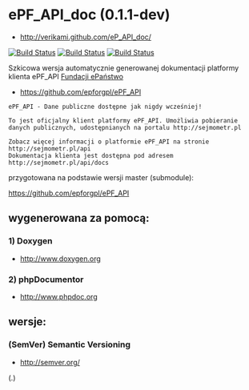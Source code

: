 ePF_API_doc (0.1.1-dev)
======================

* http://verikami.github.com/eP_API_doc/

[![Build Status](https://travis-ci.org/veriKami/eP_API_doc.png?branch=gh-pages)](https://travis-ci.org/veriKami/eP_API_doc)
[![Build Status](https://travis-ci.org/veriKami/eP_API_doc.png?branch=master)](https://travis-ci.org/veriKami/eP_API_doc)
[![Build Status](https://travis-ci.org/veriKami/eP_API_doc.png?branch=master,gh-pages)](https://travis-ci.org/veriKami/eP_API_doc)



Szkicowa wersja automatycznie generowanej dokumentacji platformy klienta ePF_API [Fundacji ePaństwo](http://epanstwo.org.pl/)

* https://github.com/epforgpl/ePF_API

```
ePF_API - Dane publiczne dostępne jak nigdy wcześniej!

To jest oficjalny klient platformy ePF_API. Umożliwia pobieranie 
danych publicznych, udostępnianych na portalu http://sejmometr.pl

Zobacz więcej informacji o platformie ePF_API na stronie http://sejmometr.pl/api
Dokumentacja klienta jest dostępna pod adresem http://sejmometr.pl/api/docs
```

przygotowana na podstawie wersji master (submodule):

https://github.com/epforgpl/ePF_API


wygenerowana za pomocą:
-----------------------

### 1) Doxygen

* http://www.doxygen.org

### 2) phpDocumentor

* http://www.phpdoc.org

wersje:
-------

### (SemVer) Semantic Versioning

* http://semver.org/

(.)
